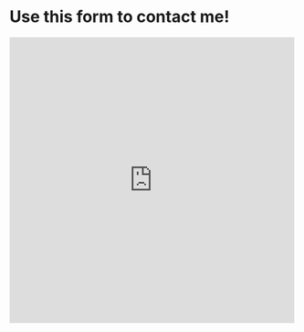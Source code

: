 # Use this form to contact me!

<iframe frameborder="0" style="height:500px;width:99%;border:none;" src='https://forms.zohopublic.com/allianceofdroidsla/form/ContactForm/formperma/ZCGbW49Jl5ZC3XVpaTViRXxyPwDHQJSC6YUk312hn38'></iframe>
